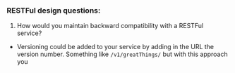 ### RESTFul design questions:

1. How would you maintain backward compatibility with a RESTFul service?
  * Versioning could be added to your service by adding in the URL the version number. Something like `/v1/greatThings/` but with this approach you 
